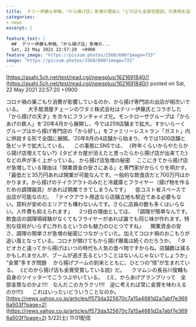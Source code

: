 ```yaml
---
title:  テリー伊藤も参戦、『から揚げ店』急増の理由と「どの店も金賞受賞説」の真相を追う  
categories:
- news
excerpt: |
  
feature_text: |
  ##  テリー伊藤も参戦、『から揚げ店』急増の...
  Sat, 22 May 2021 22:57:20  +0900
feature_image: "https://picsum.photos/2560/600?image=733"
image: "https://picsum.photos/2560/600?image=733"
---
```


[https://asahi.5ch.net/test/read.cgi/newsplus/1621691840/](https://asahi.5ch.net/test/read.cgi/newsplus/1621691840/)
posted on Sat, 22 May 2021 22:57:20  +0900

<!--more-->

コロナ禍の巣ごもり消費が影響しているのか、から揚げ専門店の出店が相次いでいる。 　大手居酒屋チェーンのワタミ株式会社はテリー伊藤氏とコラボした「から揚げの天才」を次々にフランチャイズ化。モンテローザグループは「からあげの鉄人」を'20年4月から展開し、今では259店舗まで拡大。すかいらーくグループはから揚げ専門店の「から好し」をファミリーレストラン「ガスト」内に併設する形で全国に展開。'20年8月の4店舗から始まり、今では1300店舗と急ピッチで拡大している。 　この事態にSNSでは、 《昨年くらいからやたらから揚げ店増えてない?》《タピオカ屋が消えたと思ったらから揚げ店が出来てた》などの声が多く上がっている。 から揚げ店急増の秘密 　ここにきてから揚げ店が急増している理由は「開業資金の安さにある」と専門家がからくりを明かす。 「最低だと35万円あれば開業が可能なんです。一般的な飲食店だと700万円はかかります。から揚げのテイクアウトのみだと冷蔵庫とフライヤー（揚げ物を作るための調理器具）があれば開業できてしまうんです」 　低コスト省スペースで出店が可能なのだ。 「テイクアウト用途なら店舗立地も駅近である必要もない。賃料が安めのエリアでも構わないんです。さらに店員の数も多くはいらない。人件費も抑えられます」 　2つ目の理由としては、 「調理が簡単なんです。飲食店の調理場経験がなくてもフライヤーがあれば誰でも同じ味が作れます。特別な技術がいらずに作れるというのも魅力のひとつですね」 　開業資金の安さ、調理の簡単さが急増の秘密につながっていた。加えてコロナ禍のおこもりが追い風となっている。コロナが開けてもから揚げ爆風は続くのだろうか。 「タピオカと違ってから揚げはいつの時代も人気の食べ物ですからね。店舗数は減るかもしれませんが、ブームが過ぎ去るということはないんじゃないでしょうか」 “金賞”多すぎ問題 　から揚げブームの到来とともに、ひとつの“怪”が生まれている。 《どのから揚げ店も金賞受賞している説》だ。 　クマムシの長谷川俊輔も自身のツイッターでこうつぶやいている。 《え、からあげグランプリって　全部金賞なのかよ!!!!　なんだこのカラクリ!!!!　逆に考えれば常に金賞を味わえるのか!!!》 　これはいったいどういうことなのか。 [https://news.yahoo.co.jp/articles/f573da325670c7a15a4681d2a7abf7e3696a503f?page=2](https://news.yahoo.co.jp/articles/f573da325670c7a15a4681d2a7abf7e3696a503f?page=2) 5/22(土) 11:01配信 　
